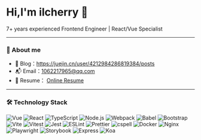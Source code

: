 # Hi,I'm ilcherry 👋

7+ years experienced Frontend Engineer | React/Vue Specialist

---

### 📧 About me

- 💌 Blog：https://juejin.cn/user/4212984286819384/posts
- 📬 Email：[1062217965@qq.com](1062217965@qq.com)
- 📧 Resume： [Online Resume](https://ilcherry.github.io/resume/)

---

### 🛠 Technology Stack

![Vue](https://img.shields.io/badge/-Vue-4FC08D?logo=vuedotjs&logoColor=white) ![React](https://img.shields.io/badge/-React-61DAFB?logo=react&logoColor=black) ![TypeScript](https://img.shields.io/badge/-TypeScript-3178C6?logo=typescript&logoColor=white) ![Node.js](https://img.shields.io/badge/Node.js-339933?style=flat-square&logo=node.js&logoColor=white) ![Webpack](https://img.shields.io/badge/Webpack-8DD6F9?style=flat-square&logo=webpack&logoColor=black) ![Babel](https://img.shields.io/badge/Babel-F9DC3E?style=flat-square&logo=babel&logoColor=black) ![Bootstrap](https://img.shields.io/badge/Bootstrap-7952B3?style=flat-square&logo=bootstrap&logoColor=white) ![Vite](https://img.shields.io/badge/Vite-646CFF?style=flat-square&logo=vite&logoColor=white) ![Vitest](https://img.shields.io/badge/Vitest-6A50F3?style=flat-square&logo=vitest&logoColor=white) ![Jest](https://img.shields.io/badge/Jest-C21325?style=flat-square&logo=jest&logoColor=white)  ![ESLint](https://img.shields.io/badge/ESLint-4B32C3?style=flat-square&logo=eslint&logoColor=white) ![Prettier](https://img.shields.io/badge/Prettier-F7B93E?style=flat-square&logo=prettier&logoColor=black) ![cspell](https://img.shields.io/badge/cspell-1F72F7?style=flat-square&logo=cspell&logoColor=white) ![Docker](https://img.shields.io/badge/Docker-2496ED?style=flat-square&logo=docker&logoColor=white) ![Nginx](https://img.shields.io/badge/Nginx-009639?style=flat-square&logo=nginx&logoColor=white) ![Playwright](https://img.shields.io/badge/Playwright-000000?style=flat-square&logo=playwright&logoColor=white) ![Storybook](https://img.shields.io/badge/Storybook-FF4785?style=flat-square&logo=storybook&logoColor=white) ![Express](https://img.shields.io/badge/Express-000000?style=flat-square&logo=express&logoColor=white) ![Koa](https://img.shields.io/badge/Koa-000000?style=flat-square&logo=koa&logoColor=white)


 



 
 









